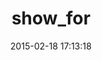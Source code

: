 ---
layout: post
title:  "show_for"
repo:   "plataformatec/show_for"
date:   2015-02-18 17:13:18
gemurl: http://github.com/plataformatec/show_for
---